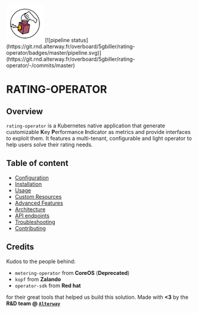 <img src="./img/Circle_Logo-Rating-Operator.png" width="100">
[![pipeline status](https://git.rnd.alterway.fr/overboard/5gbiller/rating-operator/badges/master/pipeline.svg)](https://git.rnd.alterway.fr/overboard/5gbiller/rating-operator/-/commits/master)

# **RATING-OPERATOR**


## Overview

`rating-operator` is a Kubernetes native application that generate customizable **K**ey **P**erformance **I**ndicator as metrics and provide interfaces to exploit them. It features a multi-tenant, configurable and light operator to help users solve their rating needs.

## Table of content

- [Configuration](/documentation/CONFIGURE.md)
- [Installation](/documentation/INSTALL.md)
- [Usage](/documentation/USAGE.md)
- [Custom Resources](/documentation/CRD.md)
- [Advanced Features](/documentation/FEATURES.md)
- [Architecture](/documentation/ARCHITECTURE.md)
- [API endpoints](/documentation/API.md)
- [Troubleshooting](/documentation/TROUBLESHOOT.md)
- [Contributing](documentation/CONTRIBUTING.md)


## **Credits**

Kudos to the people behind:

- `metering-operator` from **CoreOS** (**Deprecated**)
- `kopf` from **Zalando**
- `operator-sdk` from **Red hat**

for their great tools that helped us build this solution.
Made with **<3** by the **R&D team @ [`Alterway`](https://www.alterway.fr/)**
